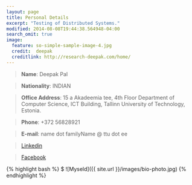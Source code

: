 ```yaml
---
layout: page
title: Personal Details
excerpt: "Testing of Distributed Systems."
modified: 2014-08-08T19:44:38.564948-04:00
search_omit: true
image:
  feature: so-simple-sample-image-4.jpg
  credit:  deepak
  creditlink: http://research-deepak.com/home/
---
```


> **Name**: 	Deepak Pal

> **Nationality**: 	INDIAN	

> **Office Address**: 	15 a Akadeemia tee, 4th Floor Department of Computer Science, ICT Building, Tallinn University of Technology, Estonia.

> **Phone**: 	+372 56828921

> **E-mail**: 	name dot familyName @ ttu dot ee

> [Linkedin](https://ee.linkedin.com/in/deepak-pal-645b8081)

> [Facebook](https://www.facebook.com/deepak.rampal.963)

{% highlight bash %}
$ ![Myseld]({{ site.url }}/images/bio-photo.jpg)
{% endhighlight %}
